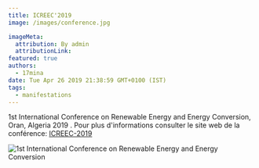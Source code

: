 ```yaml
---
title: ICREEC'2019
image: /images/conference.jpg

imageMeta:
  attribution: By admin
  attributionLink:
featured: true
authors:
  - 17mina
date: Tue Apr 26 2019 21:38:59 GMT+0100 (IST)
tags:
  - manifestations
---
```


1st International Conference on Renewable Energy and Energy Conversion, Oran, Algeria 2019 . Pour plus d'informations consulter le site web de la conférence: <a href="https://icreec2019.wixsite.com/icreec2019">ICREEC-2019</a>

![1st International Conference on Renewable Energy and Energy Conversion](/images/icreec.jpg)
